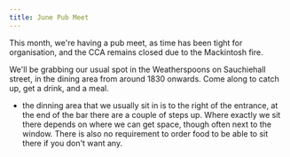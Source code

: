 ```yaml
---
title: June Pub Meet
---
```


This month, we're having a pub meet, as time has been tight for organisation, and the CCA remains closed due to the Mackintosh fire.

We'll be grabbing our usual spot in the Weatherspoons on Sauchiehall street, in the dining area from around 1830 onwards. Come along to catch up, get a drink, and a meal.

*  the dinning area that we usually sit in is to the right of the entrance, at the end of the bar there are a couple of steps up. Where exactly we sit there depends on where we can get space, though often next to the window. There is also no requirement to order food to be able to sit there if you don't want any.
